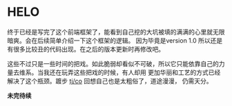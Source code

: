 HELO
===========
终于已经是写完了这个前端框架了，能看到自己挖的大坑被填的满满的心里就无限暗爽。会在后续简单介绍一下这个框架的逻辑。
因为毕竟是version 1.0 所以还是有很多比较丑的代码出现。在之后的版本更新时再修改吧。


这些不过只是一些时间的把戏。如此脆弱却看似不可破，所以它只能依靠自己的力量去维系。当我还在玩弄这些把戏的时候，有人却用
更加华丽和工艺的方式已经解决了这个瓶颈。踱步 [tj/co](https://github.com/tj/co "co") 回想自己也是太粗俗了，道途漫漫，
仍需天分。

**未完待续**
